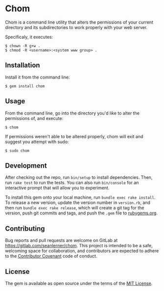 # Chom

Chom is a command line utility that alters the permissions of your current directory and its subdirectories to work properly with your
web server.

Specificaly, it executes:

    $ chown -R g+w .
    $ chmod -R <username>:<system www group> .

## Installation

Install it from the command line:

    $ gem install chom

## Usage

From the command line, go into the directory you'd like to alter the permissions of, and execute:

    $ chom

If permissions weren't able to be altered properly, chom will exit and suggest you attempt with sudo:

    $ sudo chom

## Development

After checking out the repo, run `bin/setup` to install dependencies. Then, run `rake test` to run the tests. You can also run `bin/console` for an interactive prompt that will allow you to experiment.

To install this gem onto your local machine, run `bundle exec rake install`. To release a new version, update the version number in `version.rb`, and then run `bundle exec rake release`, which will create a git tag for the version, push git commits and tags, and push the `.gem` file to [rubygems.org](https://rubygems.org).

## Contributing

Bug reports and pull requests are welcome on GitLab at https://gitlab.com/seanlerner/chom. This project is intended to be a safe, welcoming space for collaboration, and contributors are expected to adhere to the [Contributor Covenant](http://contributor-covenant.org) code of conduct.


## License

The gem is available as open source under the terms of the [MIT License](http://opensource.org/licenses/MIT).

